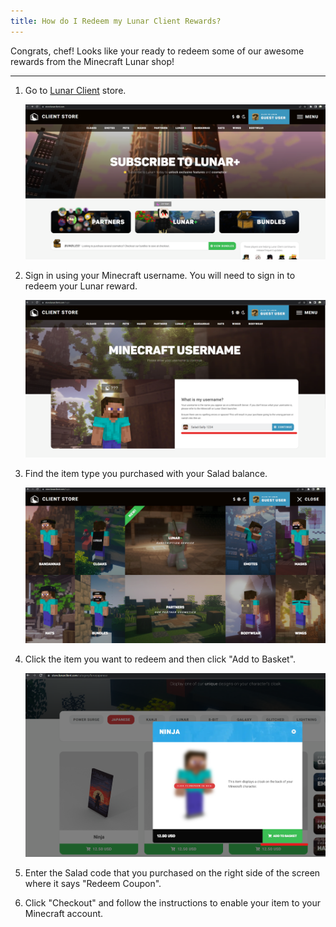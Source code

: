 ```yaml
---
title: How do I Redeem my Lunar Client Rewards?
---
```


Congrats, chef! Looks like your ready to redeem some of our awesome rewards from the Minecraft Lunar shop!

---

1. Go to [Lunar Client](https://store.lunarclient.com/) store.

   ![Screenshot of Lunar Client website](../../../../content/images/rewards/redeeming-your-rewards/lunar-client-1.png)

2. Sign in using your Minecraft username. You will need to sign in to redeem your Lunar reward.

   ![Screenshot of Lunar Login page](../../../../content/images/rewards/redeeming-your-rewards/lunar-client-2.png)

3. Find the item type you purchased with your Salad balance.

   ![Screenshot of Lunar store](../../../../content/images/rewards/redeeming-your-rewards/lunar-client-3.png)

4. Click the item you want to redeem and then click "Add to Basket".

   ![Screenshot adding an item to basket](../../../../content/images/rewards/redeeming-your-rewards/lunar-client-4.png)

5. Enter the Salad code that you purchased on the right side of the screen where it says "Redeem Coupon".

6. Click "Checkout" and follow the instructions to enable your item to your Minecraft account.
